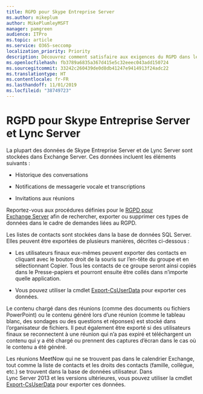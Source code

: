 ```yaml
---
title: RGPD pour Skype Entreprise Server
ms.author: mikeplum
author: MikePlumleyMSFT
manager: pamgreen
audience: ITPro
ms.topic: article
ms.service: O365-seccomp
localization_priority: Priority
description: Découvrez comment satisfaire aux exigences du RGPD dans les environnements locaux Skype Entreprise Server et Lync Server.
ms.openlocfilehash: fb3789a6835a367d415e5c32eeec043add150724
ms.sourcegitcommit: 33242c260439de0d8db41247e9414913f24adc22
ms.translationtype: HT
ms.contentlocale: fr-FR
ms.lasthandoff: 11/01/2019
ms.locfileid: "38749723"
---
```

# <a name="gdpr-for-skype-for-business-server-and-lync-server"></a>RGPD pour Skype Entreprise Server et Lync Server

La plupart des données de Skype Entreprise Server et de Lync Server sont stockées dans Exchange Server. Ces données incluent les éléments suivants :

-   Historique des conversations

-   Notifications de messagerie vocale et transcriptions

-   Invitations aux réunions

Reportez-vous aux procédures définies pour le [RGPD pour Exchange Server](gdpr-for-exchange-server.md) afin de rechercher, exporter ou supprimer ces types de données dans le cadre de demandes liées au RGPD.

Les listes de contacts sont stockées dans la base de données SQL Server. Elles peuvent être exportées de plusieurs manières, décrites ci-dessous :

-   Les utilisateurs finaux eux-mêmes peuvent exporter des contacts en cliquant avec le bouton droit de la souris sur l’en-tête du groupe et en sélectionnant Copier. Tous les contacts de ce groupe seront ainsi copiés dans le Presse-papiers et pourront ensuite être collés dans n’importe quelle application.

-   Vous pouvez utiliser la cmdlet [Export-CsUserData](https://docs.microsoft.com/powershell/module/skype/export-csuserdata) pour exporter ces données.

Le contenu chargé dans des réunions (comme des documents ou fichiers PowerPoint) ou le contenu généré lors d’une réunion (comme le tableau blanc, des sondages ou des questions et réponses) est stocké dans l’organisateur de fichiers. Il peut également être exporté si des utilisateurs finaux se reconnectent à une réunion qui n’a pas expiré et téléchargent un contenu qui y a été chargé ou prennent des captures d’écran dans le cas où le contenu a été généré.

Les réunions MeetNow qui ne se trouvent pas dans le calendrier Exchange, tout comme la liste de contacts et les droits des contacts (famille, collègue, etc.) se trouvent dans la base de données utilisateur. Dans Lync Server 2013 et les versions ultérieures, vous pouvez utiliser la cmdlet [Export-CsUserData](https://docs.microsoft.com/powershell/module/skype/export-csuserdata) pour exporter ces données.
